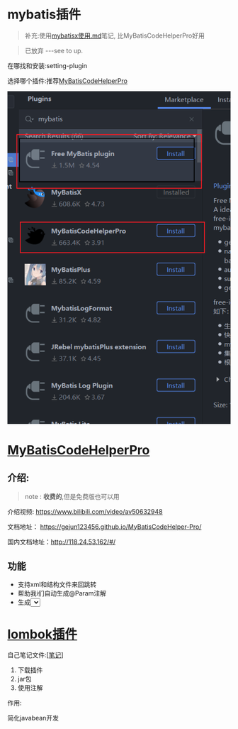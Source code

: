 # mybatis插件

> 补充:使用[mybatisx使用.md](./mybatisx使用.md)笔记, 比MyBatisCodeHelperPro好用
>
> 



> 已放弃 ---see to up.

在哪找和安装:setting-plugin

选择哪个插件:推荐[MyBatisCodeHelperPro](https://github.com/gejun123456/MyBatisCodeHelper-Pro)

![image-20210810104906137](mybatis%E6%8F%92%E4%BB%B6.assets/image-20210810104906137.png)

 

# [MyBatisCodeHelperPro](https://github.com/gejun123456/MyBatisCodeHelper-Pro)

## 介绍:

> note : **收费的**,但是免费版也可以用

介绍视频: https://www.bilibili.com/video/av50632948

文档地址： https://gejun123456.github.io/MyBatisCodeHelper-Pro/

国内文档地址：http://118.24.53.162/#/



## 功能

- 支持xml和结构文件来回跳转
- 帮助我i们自动生成@Param注解
- 生成<select> <update>等标签.







# [lombok插件](https://github.com/ytwotap/TyporaRecord/blob/07e3467880ae2fb0854be1183c4c7eaf8e8909f2/5-%E6%A1%86%E6%9E%B6/spring/spring%20boot/Spring%20Boot%202%20%E9%85%8D%E7%BD%AE%E9%83%A8%E5%88%86.md#41lombok)

自己笔记文件:[[笔记](https://github.com/ytwotap/TyporaRecord/blob/07e3467880ae2fb0854be1183c4c7eaf8e8909f2/5-%E6%A1%86%E6%9E%B6/spring/spring%20boot/Spring%20Boot%202%20%E9%85%8D%E7%BD%AE%E9%83%A8%E5%88%86.md#41lombok)]



1. 下载插件
2. jar包
3. 使用注解

作用:

简化javabean开发

